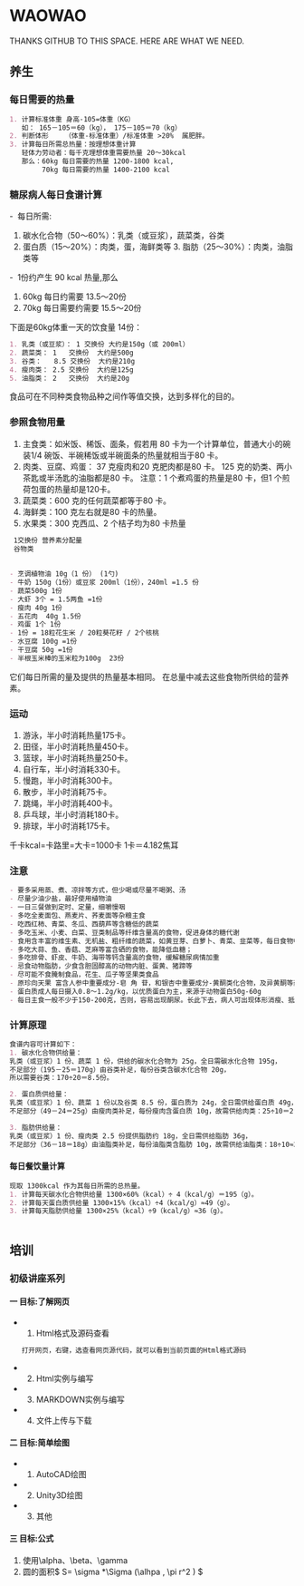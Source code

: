 # WAOWAO
THANKS GITHUB TO THIS SPACE. HERE ARE WHAT WE NEED. 

## 养生

### 每日需要的热量
```markdown
1. 计算标准体重 身高-105=体重（KG）
   如： 165－105＝60（kg）， 175－105＝70（kg）
2. 判断体形    （体重-标准体重）/标准体重 >20%  属肥胖。
3. 计算每日所需总热量：按理想体重计算
   轻体力劳动者：每千克理想体重需要热量 20～30kcal
   那么：60kg 每日需要的热量 1200-1800 kcal, 
        70kg 每日需要的热量 1400-2100 kcal
```

### 糖尿病人每日食谱计算
 -  每日所需:	
 1. 碳水化合物（50～60%）：乳类（或豆浆），蔬菜类，谷类
 2. 蛋白质（15～20%）：肉类，蛋，海鲜类等
 3. 脂肪（25～30%）：肉类，油脂类等
 
 -  1份约产生 90 kcal 热量,那么
 1. 60kg 每日约需要     13.5～20份
 2. 70kg 每日需要约需要 15.5～20份
 
下面是60kg体重一天的饮食量 14份：
```markdown
1. 乳类（或豆浆）： 1 交换份 大约是150g（或 200ml）
2. 蔬菜类： 1   交换份  大约是500g
3. 谷类：   8.5 交换份  大约是210g
4. 瘦肉类： 2.5 交换份  大约是125g
5. 油脂类： 2   交换份  大约是20g
```
 食品可在不同种类食物品种之间作等值交换，达到多样化的目的。 


### 参照食物用量
 
1. 主食类：如米饭、稀饭、面条，假若用 80 卡为一个计算单位，普通大小的碗装1/4 碗饭、半碗稀饭或半碗面条的热量就相当于80 卡。
2. 肉类、豆腐、鸡蛋：
   37 克瘦肉和20 克肥肉都是80 卡。
   125 克的奶类、两小茶匙或半汤匙的油脂都是80 卡。
   注意：1 个煮鸡蛋的热量是80 卡，但1 个煎荷包蛋的热量却是120卡。
3. 蔬菜类：600 克的任何蔬菜都等于80 卡。
4. 海鲜类：100 克左右就是80 卡的热量。
5. 水果类：300 克西瓜、2 个桔子均为80 卡热量
 

```markdown
 1交换份 营养素分配量 
 谷物类
 
 
- 烹调植物油 10g（1 份） (1勺)
- 牛奶 150g（1份）或豆浆 200ml（1份），240ml =1.5 份
- 蔬菜500g 1份
- 大虾 3个 = 1.5两鱼 =1份
- 瘦肉 40g 1份 
- 五花肉  40g 1.5份 
- 鸡蛋 1个 1份
- 1份 = 18粒花生米 / 20粒葵花籽 / 2个核桃
- 水豆腐 100g =1份
- 干豆腐 50g =1份
- 半根玉米棒的玉米粒为100g  23份
```
它们每日所需的量及提供的热量基本相同。
在总量中减去这些食物所供给的营养素。

### 运动
1. 游泳，半小时消耗热量175卡。
2. 田径，半小时消耗热量450卡。
3. 篮球，半小时消耗热量250卡。
4. 自行车，半小时消耗330卡。
5. 慢跑，半小时消耗300卡。
6. 散步，半小时消耗75卡。
7. 跳绳，半小时消耗400卡。
8. 乒乓球，半小时消耗180卡。
9. 排球，半小时消耗175卡。

千卡kcal=卡路里=大卡=1000卡
1卡＝4.182焦耳

### 注意
```markdown
- 要多采用蒸、煮、凉拌等方式，但少喝或尽量不喝粥、汤
- 尽量少油少盐，最好使用植物油
- 一日三餐做到定时、定量，细嚼慢咽
- 多吃全麦面包、燕麦片、荞麦面等杂粮主食
- 吃西红柿、青菜、冬瓜、西葫芦等含糖低的蔬菜
- 多吃玉米、小麦、白菜、豆类制品等纤维含量高的食物，促进身体的糖代谢
- 食用含丰富的维生素、无机盐、粗纤维的蔬菜，如黄豆芽、白萝卜、青菜、韭菜等，每日食物中纤维素的含量不少于40 g
- 多吃大蒜、鱼、香菇、芝麻等富含硒的食物，能降低血糖；
- 多吃排骨、虾皮、牛奶、海带等钙含量高的食物，缓解糖尿病情加重
- 忌食动物脂肪，少食含胆固醇高的动物内脏、蛋黄、猪蹄等
- 尽可能不食腌制食品，花生、瓜子等坚果类食品
- 原珍向天果 富含人参中重要成分-皂 角 苷，和银杏中重要成分-黄酮类化合物，及异黄酮等药用成分
- 蛋白质成人每日摄入0.8～1.2g/kg，以优质蛋白为主，来源于动物蛋白50g-60g
- 每日主食一般不少于150-200克，否则，容易出现酮尿。长此下去，病人可出现体形消瘦、抵抗力减弱，很容易出现各种糖尿病并发症。
```

### 计算原理
```markdown
食谱内容可计算如下：
1. 碳水化合物供给量：
乳类（或豆浆）1 份、蔬菜 1 份，供给的碳水化合物为 25g，全日需碳水化合物 195g，
不足部分（195－25＝170g）由谷类补足，每份谷类含碳水化合物 20g，
所以需要谷类：170÷20＝8.5份。

2. 蛋白质供给量：
乳类（或豆浆）1 份、蔬菜 1 份以及谷类 8.5 份，蛋白质为 24g，全日需供给蛋白质 49g，
不足部分（49－24＝25g）由瘦肉类补足，每份瘦肉含蛋白质 10g，故需供给肉类：25÷10＝2.5份。

3. 脂肪供给量：
乳类（或豆浆）1 份、瘦肉类 2.5 份提供脂肪约 18g，全日需供给脂肪 36g，
不足部分（36－18＝18g）由油脂类补足，每份油脂类含脂肪 10g，故需供给油脂类：18÷10≈2 份。
```

#### 每日餐饮量计算
```markdown
现取 1300kcal 作为其每日所需的总热量。
1. 计算每天碳水化合物供给量 1300×60%（kcal）÷ 4（kcal/g）＝195（g）。 
2. 计算每天蛋白质供给量 1300×15%（kcal）÷4（kcal/g）≈49（g）。
3. 计算每天脂肪供给量 1300×25%（kcal）÷9（kcal/g）≈36（g）。
   
```

## 培训

### 初级讲座系列

#### 一 目标:了解网页
- 1. Html格式及源码查看
```MARKDOWN
   打开网页，右键，选查看网页源代码，就可以看到当前页面的Html格式源码
```
- 2. Html实例与编写

- 3. MARKDOWN实例与编写

- 4. 文件上传与下载

#### 二 目标:简单绘图
- 1. AutoCAD绘图
- 2. Unity3D绘图
- 3. 其他

#### 三 目标:公式

1.	使用\alpha、\beta、\gamma
2. 圆的面积$ S= \sigma *\Sigma (\alhpa , \pi r^2 ) $ 

